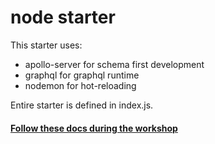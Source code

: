 # node starter

This starter uses:

- apollo-server for schema first development
- graphql for graphql runtime
- nodemon for hot-reloading

Entire starter is defined in index.js.

#### [Follow these docs during the workshop](/2_docs/backend.md)